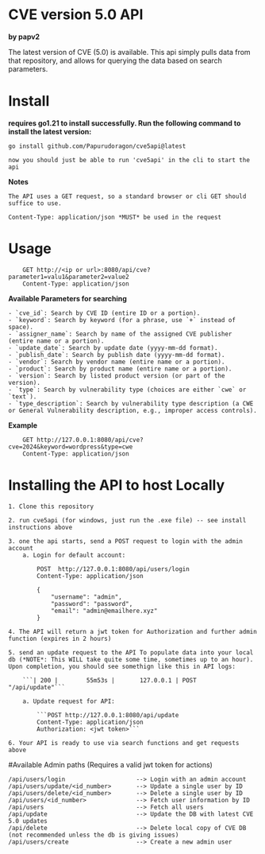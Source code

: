# CVE version 5.0 API 

**by papv2**

The latest version of CVE (5.0) is available. This api simply pulls data from that repository, and allows for querying the data based on search parameters.


# Install

**requires go1.21 to install successfully. Run the following command to install the latest version:**

```
go install github.com/Papurudoragon/cve5api@latest

now you should just be able to run 'cve5api' in the cli to start the api
```


**Notes**

    The API uses a GET request, so a standard browser or cli GET should suffice to use.

    Content-Type: application/json *MUST* be used in the request

# Usage

```
    GET http://<ip or url>:8080/api/cve?parameter1=valu1&parameter2=value2
    Content-Type: application/json
```



**Available Parameters for searching**

    - `cve_id`: Search by CVE ID (entire ID or a portion).
    - `keyword`: Search by keyword (for a phrase, use `+` instead of space).
    - `assigner_name`: Search by name of the assigned CVE publisher (entire name or a portion).
    - `update_date`: Search by update date (yyyy-mm-dd format).
    - `publish_date`: Search by publish date (yyyy-mm-dd format).
    - `vendor`: Search by vendor name (entire name or a portion).
    - `product`: Search by product name (entire name or a portion).
    - `version`: Search by listed product version (or part of the version).
    - `type`: Search by vulnerability type (choices are either `cwe` or `text`).
    - `type_description`: Search by vulnerability type description (a CWE or General Vulnerability description, e.g., improper access controls).



**Example**

```
    GET http://127.0.0.1:8080/api/cve?cve=2024&keyword=wordpress&type=cwe
    Content-Type: application/json
```



# Installing the API to host Locally

    1. Clone this repository
    
    2. run cve5api (for windows, just run the .exe file) -- see install instructions above

    3. one the api starts, send a POST request to login with the admin account 
        a. Login for default account:

            POST  http://127.0.0.1:8080/api/users/login
            Content-Type: application/json

            {
                "username": "admin",
                "password": "password",
                "email": "admin@emailhere.xyz"
            }

    4. The API will return a jwt token for Authorization and further admin function (expires in 2 hours)

    5. send an update request to the API To populate data into your local db (*NOTE*: This WILL take quite some time, sometimes up to an hour). Upon completion, you should see somethign like this in API logs: 

        ```| 200 |        55m53s |       127.0.0.1 | POST     "/api/update"```

        a. Update request for API:

            ```POST http://127.0.0.1:8080/api/update
            Content-Type: application/json
            Authorization: <jwt token>```

    6. Your API is ready to use via search functions and get requests above




#Available Admin paths (Requires a valid jwt token for actions)

```
/api/users/login                    --> Login with an admin account
/api/users/update/<id_number>       --> Update a single user by ID 
/api/users/delete/<id_number>       --> Delete a single user by ID
/api/users/<id_number>              --> Fetch user information by ID
/api/users                          --> Fetch all users
/api/update                         --> Update the DB with latest CVE 5.0 updates
/api/delete                         --> Delete local copy of CVE DB (not recommended unless the db is giving issues)
/api/users/create                   --> Create a new admin user
```



    




    
